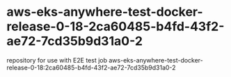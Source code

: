 # aws-eks-anywhere-test-docker-release-0-18-2ca60485-b4fd-43f2-ae72-7cd35b9d31a0-2
repository for use with E2E test job aws-eks-anywhere-test-docker-release-0-18:2ca60485-b4fd-43f2-ae72-7cd35b9d31a0-2

